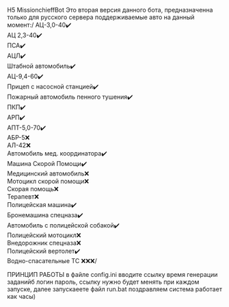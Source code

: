H5 MissionchieffBot
Это вторая версия данного бота, предназначенна только для русского сервера поддерживаемые авто на данный момент:/
АЦ-3,0-40✔️  
АЦ 2,3-40✔️  
ПСА✔️  
АЦЛ✔️  
Штабной автомобиль✔️  
АЦ-9,4-60✔️  
Прицеп с насосной станцией✔️  
Пожарный автомобиль пенного тушения✔️  
ПКП✔️  
АРП✔️  
АПТ-5,0-70✔️  
АБР-5❌  
АЛ-42❌  
Автомобиль мед. координатора✔️  
Машина Скорой Помощи✔️  
Медицинский автомобиль❌  
Мотоцикл скорой помощи❌  
Скорая помощь❌  
Терапевт❌  
Полицейская машина✔️  
Бронемашина спецназа✔️  
Автомобиль с полицейской собакой✔️  
Полицейский мотоцикл❌  
Внедорожник спецназа❌  
Полицейский вертолет✔️  
Водно-спасательные ТС ❌❌❌/

ПРИНЦИП РАБОТЫ
в файле config.ini вводите ссылку время генерации заданийб логин пароль, ссылку нужно будет менять при каждом запуске, далее запускаеете файл run.bat
поздравляем система работает как часы)









